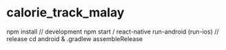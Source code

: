 # calorie_track_malay

npm install
// development
npm start / react-native run-android (run-ios)
// release
cd android & .gradlew assembleRelease
